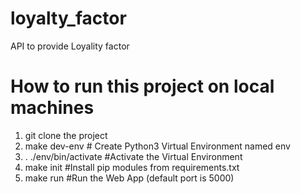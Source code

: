 # loyalty_factor
API to provide Loyality factor

# How to run this project on local machines 
1. git clone the project
2. make dev-env # Create Python3 Virtual Environment named env
3. . ./env/bin/activate #Activate the Virtual Environment
4. make init #Install pip modules from requirements.txt
6. make run #Run the Web App (default port is 5000) 
